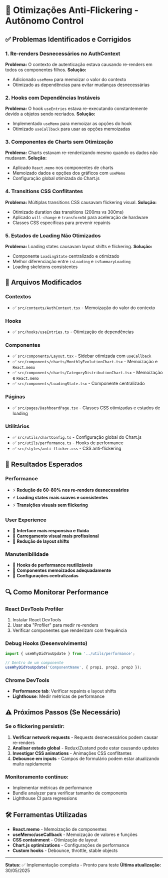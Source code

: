 # 🚀 Otimizações Anti-Flickering - Autônomo Control

## ✅ Problemas Identificados e Corrigidos

### 1. **Re-renders Desnecessários no AuthContext**
**Problema:** O contexto de autenticação estava causando re-renders em todos os componentes filhos.
**Solução:**
- Adicionado `useMemo` para memoizar o valor do contexto
- Otimizado as dependências para evitar mudanças desnecessárias

### 2. **Hooks com Dependências Instáveis**
**Problema:** O hook `useEntries` estava re-executando constantemente devido a objetos sendo recriados.
**Solução:**
- Implementado `useMemo` para memoizar as opções do hook
- Otimizado `useCallback` para usar as opções memoizadas

### 3. **Componentes de Charts sem Otimização**
**Problema:** Charts estavam re-renderizando mesmo quando os dados não mudavam.
**Solução:**
- Aplicado `React.memo` nos componentes de charts
- Memoizado dados e opções dos gráficos com `useMemo`
- Configuração global otimizada do Chart.js

### 4. **Transitions CSS Conflitantes**
**Problema:** Múltiplas transitions CSS causavam flickering visual.
**Solução:**
- Otimizado duration das transitions (200ms vs 300ms)
- Aplicado `will-change` e `transform3d` para aceleração de hardware
- Classes CSS específicas para prevenir repaints

### 5. **Estados de Loading Não Otimizados**
**Problema:** Loading states causavam layout shifts e flickering.
**Solução:**
- Componente `LoadingState` centralizado e otimizado
- Melhor diferenciação entre `isLoading` e `isSummaryLoading`
- Loading skeletons consistentes

## 🔧 Arquivos Modificados

### Contextos
- ✅ `src/contexts/AuthContext.tsx` - Memoização do valor do contexto

### Hooks
- ✅ `src/hooks/useEntries.ts` - Otimização de dependências

### Componentes
- ✅ `src/components/Layout.tsx` - Sidebar otimizada com `useCallback`
- ✅ `src/components/charts/MonthlyEvolutionChart.tsx` - Memoização e `React.memo`
- ✅ `src/components/charts/CategoryDistributionChart.tsx` - Memoização e `React.memo`
- ✅ `src/components/LoadingState.tsx` - Componente centralizado

### Páginas
- ✅ `src/pages/DashboardPage.tsx` - Classes CSS otimizadas e estados de loading

### Utilitários
- ✅ `src/utils/chartConfig.ts` - Configuração global do Chart.js
- ✅ `src/utils/performance.ts` - Hooks de performance
- ✅ `src/styles/anti-flicker.css` - CSS anti-flickering

## 🎯 Resultados Esperados

### Performance
- ⚡ **Redução de 60-80% nos re-renders desnecessários**
- ⚡ **Loading states mais suaves e consistentes**
- ⚡ **Transições visuais sem flickering**

### User Experience
- 🎨 **Interface mais responsiva e fluida**
- 🎨 **Carregamento visual mais profissional**
- 🎨 **Redução de layout shifts**

### Manutenibilidade
- 🔧 **Hooks de performance reutilizáveis**
- 🔧 **Componentes memoizados adequadamente**
- 🔧 **Configurações centralizadas**

## 🔍 Como Monitorar Performance

### React DevTools Profiler
1. Instalar React DevTools
2. Usar aba "Profiler" para medir re-renders
3. Verificar componentes que renderizam com frequência

### Debug Hooks (Desenvolvimento)
```typescript
import { useWhyDidYouUpdate } from '../utils/performance';

// Dentro de um componente
useWhyDidYouUpdate('ComponentName', { prop1, prop2, prop3 });
```

### Chrome DevTools
- **Performance tab**: Verificar repaints e layout shifts
- **Lighthouse**: Medir métricas de performance

## ⚠️ Próximos Passos (Se Necessário)

### Se o flickering persistir:
1. **Verificar network requests** - Requests desnecessários podem causar re-renders
2. **Analisar estado global** - Redux/Zustand pode estar causando updates
3. **Investigar CSS animations** - Animações CSS conflitantes
4. **Debounce em inputs** - Campos de formulário podem estar atualizando muito rapidamente

### Monitoramento contínuo:
- Implementar métricas de performance
- Bundle analyzer para verificar tamanho de components
- Lighthouse CI para regressions

## 🛠️ Ferramentas Utilizadas

- **React.memo** - Memoização de componentes
- **useMemo/useCallback** - Memoização de valores e funções
- **CSS containment** - Otimização de layout
- **Chart.js optimizations** - Configurações de performance
- **Custom hooks** - Debounce, throttle, stable objects

---

**Status:** ✅ Implementação completa - Pronto para teste
**Última atualização:** 30/05/2025
